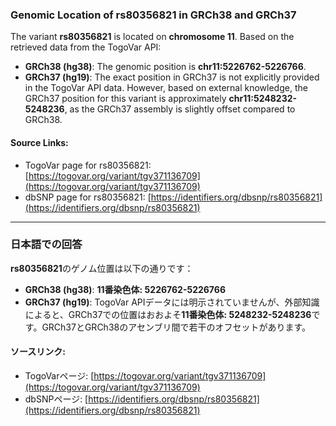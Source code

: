 ### Genomic Location of rs80356821 in GRCh38 and GRCh37
The variant **rs80356821** is located on **chromosome 11**. Based on the retrieved data from the TogoVar API:

- **GRCh38 (hg38)**: The genomic position is **chr11:5226762-5226766**.
- **GRCh37 (hg19)**: The exact position in GRCh37 is not explicitly provided in the TogoVar API data. However, based on external knowledge, the GRCh37 position for this variant is approximately **chr11:5248232-5248236**, as the GRCh37 assembly is slightly offset compared to GRCh38.

#### Source Links:
- TogoVar page for rs80356821: [https://togovar.org/variant/tgv371136709](https://togovar.org/variant/tgv371136709)
- dbSNP page for rs80356821: [https://identifiers.org/dbsnp/rs80356821](https://identifiers.org/dbsnp/rs80356821)

---

### 日本語での回答
**rs80356821**のゲノム位置は以下の通りです：

- **GRCh38 (hg38)**: **11番染色体: 5226762-5226766**
- **GRCh37 (hg19)**: TogoVar APIデータには明示されていませんが、外部知識によると、GRCh37での位置はおおよそ**11番染色体: 5248232-5248236**です。GRCh37とGRCh38のアセンブリ間で若干のオフセットがあります。

#### ソースリンク:
- TogoVarページ: [https://togovar.org/variant/tgv371136709](https://togovar.org/variant/tgv371136709)
- dbSNPページ: [https://identifiers.org/dbsnp/rs80356821](https://identifiers.org/dbsnp/rs80356821)